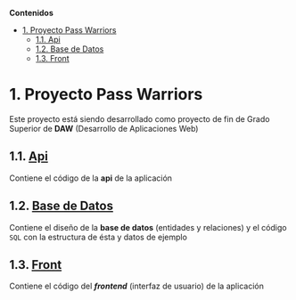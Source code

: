 **Contenidos**

- [1. Proyecto Pass Warriors](#1-proyecto-pass-warriors)
    - [1.1. Api](#11-api)
    - [1.2. Base de Datos](#12-base-de-datos)
    - [1.3. Front](#13-front)


# 1. Proyecto Pass Warriors
Este proyecto está siendo desarrollado como proyecto de fin de Grado Superior de **DAW** (Desarrollo de Aplicaciones Web)


## 1.1. [Api](./api/README.md)
Contiene el código de la **api** de la aplicación


## 1.2. [Base de Datos](./db/README.md)
Contiene el diseño de la **base de datos** (entidades y relaciones) y el código `SQL` con la estructura de ésta y datos de ejemplo


## 1.3. [Front](./front/README.md)
Contiene el código del ***frontend*** (interfaz de usuario) de la aplicación
